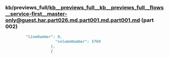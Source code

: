 ### kb/previews_full/kb__previews_full__kb__previews_full__flows__service-first__master-only@guest.har.part026.md.part001.md.part001.md (part 002)

```md
         "lineNumber": 0,
                      "columnNumber": 5760
                    },
                    {
          
```

```
